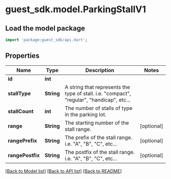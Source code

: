 # guest_sdk.model.ParkingStallV1

## Load the model package
```dart
import 'package:guest_sdk/api.dart';
```

## Properties
Name | Type | Description | Notes
------------ | ------------- | ------------- | -------------
**id** | **int** |  | 
**stallType** | **String** | A string that represents the type of stall. i.e. \"compact\", \"regular\", \"handicap\", etc... | 
**stallCount** | **int** | The number of stalls of type in the parking lot. | 
**range** | **String** | The starting number of the stall range. | [optional] 
**rangePrefix** | **String** | The prefix of the stall range. i.e. \"A\", \"B\", \"C\", etc... | [optional] 
**rangePostfix** | **String** | The postfix of the stall range. i.e. \"A\", \"B\", \"C\", etc... | [optional] 

[[Back to Model list]](../README.md#documentation-for-models) [[Back to API list]](../README.md#documentation-for-api-endpoints) [[Back to README]](../README.md)


